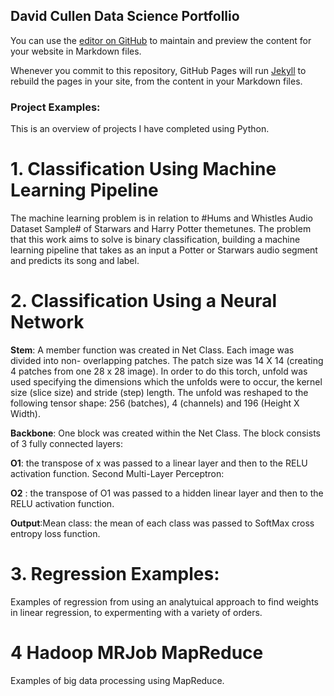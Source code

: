 ## David Cullen Data Science Portfollio

You can use the [editor on GitHub](https://github.com/DavidJCullen/Data-Science-Portfolio-/edit/gh-pages/index.md) to maintain and preview the content for your website in Markdown files.

Whenever you commit to this repository, GitHub Pages will run [Jekyll](https://jekyllrb.com/) to rebuild the pages in your site, from the content in your Markdown files.

### Project Examples:

This is an overview of projects I have completed using Python. 

# 1. Classification Using Machine Learning Pipeline

The machine learning problem is in relation to #Hums and Whistles Audio Dataset Sample# of Starwars and Harry Potter themetunes. The problem that this work aims to solve is binary classification, building a machine learning pipeline that takes as an input a Potter or Starwars audio segment and predicts its song and label.

# 2. Classification Using a Neural Network

**Stem**: A member function was created in Net Class. Each image was divided into non- overlapping patches. The patch size was 14 X 14 (creating 4 patches from one 28 x 28 image). In order to do this torch, unfold was used specifying the dimensions which the unfolds were to occur, the kernel size (slice size) and stride (step) length. The unfold was reshaped to the following tensor shape: 256 (batches), 4 (channels) and 196 (Height X Width).

**Backbone**: One block was created within the Net Class. The block consists of 3 fully connected layers:

**O1**: the transpose of x was passed to a linear layer and then to the RELU activation function.
Second Multi-Layer Perceptron:

**O2** : the transpose of O1 was passed to a hidden linear layer and then to the RELU activation function.

**Output**:Mean class: the mean of each class was passed to SoftMax cross entropy loss function. 


# 3. Regression Examples:

Examples of regression from using an analytuical approach to find weights in linear regression, to expermenting with a variety of orders.


# 4 Hadoop MRJob MapReduce 

Examples of big data processing using MapReduce.







